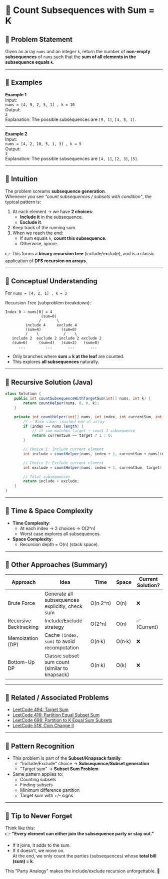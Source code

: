 # 📘 Count Subsequences with Sum = K

## 🔹 Problem Statement
Given an array `nums` and an integer `k`, return the number of **non-empty subsequences** of `nums` such that the **sum of all elements in the subsequence equals `k`**.

---

## 🔹 Examples

**Example 1**  
Input:  
`nums = [4, 9, 2, 5, 1] , k = 10`  
Output:  
`2`  
Explanation: The possible subsequences are `[9, 1]`, `[4, 5, 1]`.

---

**Example 2**  
Input:  
`nums = [4, 2, 10, 5, 1, 3] , k = 5`  
Output:  
`3`  
Explanation: The possible subsequences are `[4, 1]`, `[2, 3]`, `[5]`.

---

## 🔹 Intuition
The problem screams **subsequence generation**.  
Whenever you see *"count subsequences / subsets with condition"*, the typical pattern is:

1. At each element → we have **2 choices**:
   - **Include it** in the subsequence.
   - **Exclude it**.
2. Keep track of the running sum.
3. When we reach the end:
   - If sum equals `k`, **count this subsequence**.
   - Otherwise, ignore.

👉 This forms a **binary recursion tree** (include/exclude), and is a classic application of **DFS recursion on arrays**.

---

## 🔹 Conceptual Understanding

For `nums = [4, 2, 1] , k = 3`

Recursion Tree (subproblem breakdown):

```
Index 0 → nums[0] = 4
                (sum=0)
               /       \
         include 4     exclude 4
         (sum=4)         (sum=0)
         /    \           /    \
   include 2  exclude 2 include 2 exclude 2
   (sum=6)     (sum=4)   (sum=2)   (sum=0)
      ...         ...       ...       ...
```

- Only branches where **sum = k at the leaf** are counted.
- This explores **all subsequences** naturally.

---

## 🔹 Recursive Solution (Java)

```java
class Solution {
    public int countSubsequenceWithTargetSum(int[] nums, int k) {
        return countHelper(nums, 0, 0, k);
    }

    private int countHelper(int[] nums, int index, int currentSum, int target) {
        // ✅ Base case: reached end of array
        if (index == nums.length) {
            // if sum matches target → count 1 subsequence
            return currentSum == target ? 1 : 0;
        }

        // Choice 1: Include current element
        int include = countHelper(nums, index + 1, currentSum + nums[index], target);

        // Choice 2: Exclude current element
        int exclude = countHelper(nums, index + 1, currentSum, target);

        // Total subsequences
        return include + exclude;
    }
}
```

---

## 🔹 Time & Space Complexity
- **Time Complexity**:  
  - At each index → 2 choices → O(2^n)  
  - Worst case explores all subsequences.
- **Space Complexity**:  
  - Recursion depth = O(n) (stack space).

---

## 🔹 Other Approaches (Summary)

| Approach | Idea | Time | Space | Current Solution? |
|----------|------|------|-------|-------------------|
| Brute Force | Generate all subsequences explicitly, check sum | O(n·2^n) | O(n) | ❌ |
| Recursive Backtracking | Include/Exclude strategy | O(2^n) | O(n) | ✅ (Current) |
| Memoization (DP) | Cache `(index, sum)` to avoid recomputation | O(n·k) | O(n·k) | ❌ |
| Bottom-Up DP | Classic subset sum count (similar to knapsack) | O(n·k) | O(k) | ❌ |

---

## 🔹 Related / Associated Problems
- [LeetCode 494: Target Sum](https://leetcode.com/problems/target-sum/)  
- [LeetCode 416: Partition Equal Subset Sum](https://leetcode.com/problems/partition-equal-subset-sum/)  
- [LeetCode 698: Partition to K Equal Sum Subsets](https://leetcode.com/problems/partition-to-k-equal-sum-subsets/)  
- [LeetCode 518: Coin Change II](https://leetcode.com/problems/coin-change-ii/)

---

## 🔹 Pattern Recognition
- This problem is part of the **Subset/Knapsack family**:
  - "Include/Exclude" choice → **Subsequence/Subset generation**
  - "Target sum" → **Subset Sum Problem**
- Same pattern applies to:
  - Counting subsets
  - Finding subsets
  - Minimum difference partition
  - Target sum with +/- signs

---

## 🧠 Tip to Never Forget
Think like this:  
👉 **"Every element can either join the subsequence party or stay out."**  
- If it joins, it adds to the sum.  
- If it doesn’t, we move on.  
At the end, we only count the parties (subsequences) whose **total bill (sum) = k**.  

This "Party Analogy" makes the include/exclude recursion unforgettable. 🎉
